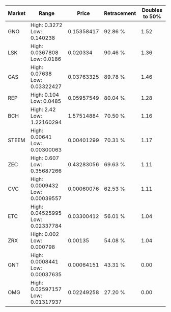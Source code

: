 | Market | Range | Price| Retracement | Doubles to 50% |
| --- | --- | --- | --- | --- |
| GNO | High: 0.3272<br />Low: 0.140238 | 0.15358417 | 92.86 % | 1.52 |
| LSK | High: 0.0367808<br />Low: 0.0186 | 0.020334 | 90.46 % | 1.36 |
| GAS | High: 0.07638<br />Low: 0.03322427 | 0.03763325 | 89.78 % | 1.46 |
| REP | High: 0.104<br />Low: 0.0485 | 0.05957549 | 80.04 % | 1.28 |
| BCH | High: 2.42<br />Low: 1.22160294 | 1.57514884 | 70.50 % | 1.16 |
| STEEM | High: 0.00641<br />Low: 0.00300063 | 0.00401299 | 70.31 % | 1.17 |
| ZEC | High: 0.607<br />Low: 0.35687266 | 0.43283056 | 69.63 % | 1.11 |
| CVC | High: 0.0009432<br />Low: 0.00039557 | 0.00060076 | 62.53 % | 1.11 |
| ETC | High: 0.04525995<br />Low: 0.02337784 | 0.03300412 | 56.01 % | 1.04 |
| ZRX | High: 0.002<br />Low: 0.000798 | 0.00135 | 54.08 % | 1.04 |
| GNT | High: 0.0008441<br />Low: 0.00037635 | 0.00064151 | 43.31 % | 0.00 |
| OMG | High: 0.02597157<br />Low: 0.01317937 | 0.02249258 | 27.20 % | 0.00 |
